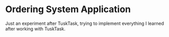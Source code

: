 # Ordering System Application

Just an experiment after TuskTask, trying to implement everything I learned after working with TuskTask.
